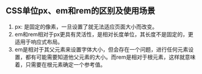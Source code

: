 ## CSS单位px、em和rem的区别及使用场景

1. px: 是固定的像素，一旦设置了就无法适应页面大小而改变。
2. em和rem相对于px更具有灵活性，是相对长度单位，其长度不是固定的，更适用于响应式布局。
3. em是相对于其父元素来设置字体大小，但会存在一个问题，进行任何元素设置，都有可能需要知道他父元素的大小。而rem是相对于根元素，这样就意味着，只需要在根元素确定一个参考值。

